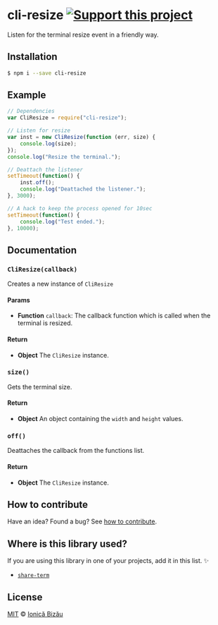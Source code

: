 # cli-resize [![Support this project][donate-now]][paypal-donations]

Listen for the terminal resize event in a friendly way.

## Installation

```sh
$ npm i --save cli-resize
```

## Example

```js
// Dependencies
var CliResize = require("cli-resize");

// Listen for resize
var inst = new CliResize(function (err, size) {
    console.log(size);
});
console.log("Resize the terminal.");

// Deattach the listener
setTimeout(function() {
    inst.off();
    console.log("Deattached the listener.");
}, 3000);

// A hack to keep the process opened for 10sec
setTimeout(function() {
    console.log("Test ended.");
}, 10000);
```

## Documentation

### `CliResize(callback)`
Creates a new instance of `CliResize`

#### Params
- **Function** `callback`: The callback function which is called when the terminal is resized.

#### Return
- **Object** The `CliResize` instance.

### `size()`
Gets the terminal size.

#### Return
- **Object** An object containing the `width` and `height` values.

### `off()`
Deattaches the callback from the functions list.

#### Return
- **Object** The `CliResize` instance.

## How to contribute
Have an idea? Found a bug? See [how to contribute][contributing].

## Where is this library used?
If you are using this library in one of your projects, add it in this list. :sparkles:

 - [`share-term`](https://github.com/Share-Term/share-term#readme)

## License

[MIT][license] © [Ionică Bizău][website]

[paypal-donations]: https://www.paypal.com/cgi-bin/webscr?cmd=_s-xclick&hosted_button_id=RVXDDLKKLQRJW
[donate-now]: http://i.imgur.com/6cMbHOC.png

[license]: http://showalicense.com/?fullname=Ionic%C4%83%20Biz%C4%83u%20%3Cbizauionica%40gmail.com%3E%20(http%3A%2F%2Fionicabizau.net)&year=2015#license-mit
[website]: http://ionicabizau.net
[contributing]: /CONTRIBUTING.md
[docs]: /DOCUMENTATION.md